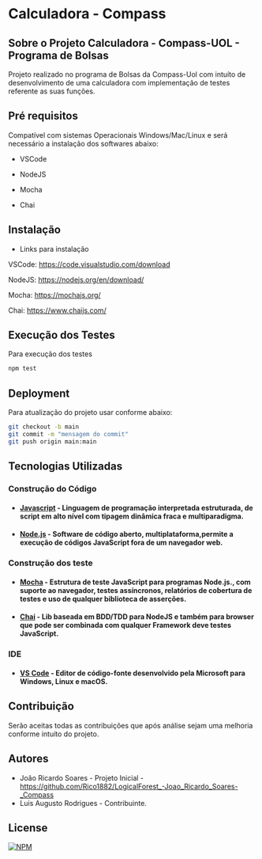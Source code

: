 # Calculadora - Compass


## Sobre o Projeto Calculadora - Compass-UOL - Programa de Bolsas

Projeto realizado no programa de Bolsas da Compass-Uol com intuíto de desenvolvimento de uma calculadora com implementação de testes referente as suas funções.

## Pré requisitos

Compatível com sistemas Operacionais Windows/Mac/Linux e será necessário a instalação dos softwares abaixo:

+ VSCode

+ NodeJS

+ Mocha

+ Chai

## Instalação

+ Links para instalação

VSCode: https://code.visualstudio.com/download

NodeJS: https://nodejs.org/en/download/

Mocha: https://mochajs.org/

Chai: https://www.chaijs.com/

## Execução dos Testes

Para execução dos testes
```bash
npm test
```

## Deployment

Para atualização do projeto usar conforme abaixo:

```bash
git checkout -b main
git commit -m "mensagem do commit"
git push origin main:main
```

## **Tecnologias Utilizadas**

### **Construção do Código**

+ ####  <u>Javascript</u> - Linguagem de programação interpretada estruturada, de script em alto nível com tipagem dinâmica fraca e multiparadigma.
+ ####  <u>Node.js</u> - Software de código aberto, multiplataforma,permite a execução de códigos JavaScript fora de um navegador web.



### **Construção dos teste**

+ #### <u>Mocha</u> - Estrutura de teste JavaScript para programas Node.js., com suporte ao navegador, testes assíncronos, relatórios de cobertura de testes e uso de qualquer biblioteca de asserções.
+ #### <u>Chai</u> - Lib baseada em BDD/TDD para NodeJS e também para browser que pode ser combinada com qualquer Framework deve testes JavaScript.

### **IDE**

+ #### **<u>VS Code</u>** - Editor de código-fonte desenvolvido pela Microsoft para Windows, Linux e macOS.

## Contribuição

Serão aceitas todas as contribuições que após análise sejam uma melhoria conforme intuíto do projeto.

## Autores

+ João Ricardo Soares - Projeto Inicial - https://github.com/Rico1882/LogicalForest_-Joao_Ricardo_Soares-_Compass
+ Luis Augusto Rodrigues - Contribuinte.

## License

[![NPM](https://img.shields.io/apm/l/react)](https://github.com/Rico1882/LogicalForest_-Joao_Ricardo_Soares-_Compass/blob/Develop/license)







